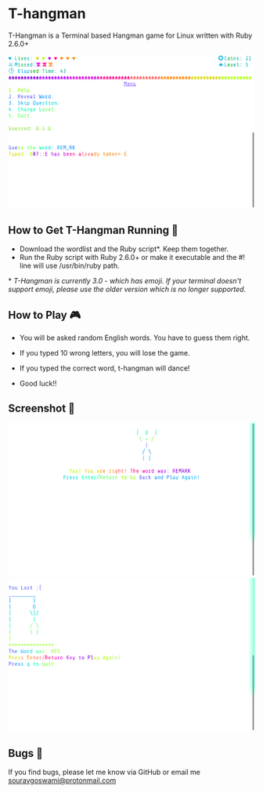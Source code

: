 # T-hangman 

T-Hangman is a Terminal based Hangman game for Linux written with Ruby 2.6.0+

![screenshot 1](https://github.com/Souravgoswami/t-hangman/blob/master/Screenshots/1.png)

##  How to Get T-Hangman Running 🏃
+ Download the wordlist and the Ruby script*. Keep them together.
+ Run the Ruby script with Ruby 2.6.0+ or make it executable and the #! line will use /usr/bin/ruby path.

\* *T-Hangman is currently 3.0 - which has emoji. If your terminal doesn't support emoji, please use the older version which is no longer supported.*

## How to Play 🎮
- You will be asked random English words. You have to guess them right.

- If you typed 10 wrong letters, you will lose the game.

- If you typed the correct word, t-hangman will dance!

- Good luck!!

## Screenshot 📸
![screenshot 2](https://github.com/Souravgoswami/t-hangman/blob/master/Screenshots/2.png)
![screenshot 3](https://github.com/Souravgoswami/t-hangman/blob/master/Screenshots/3.png)

## Bugs 🐞
If you find bugs, please let me know via GitHub or email me souravgoswami@protonmail.com
